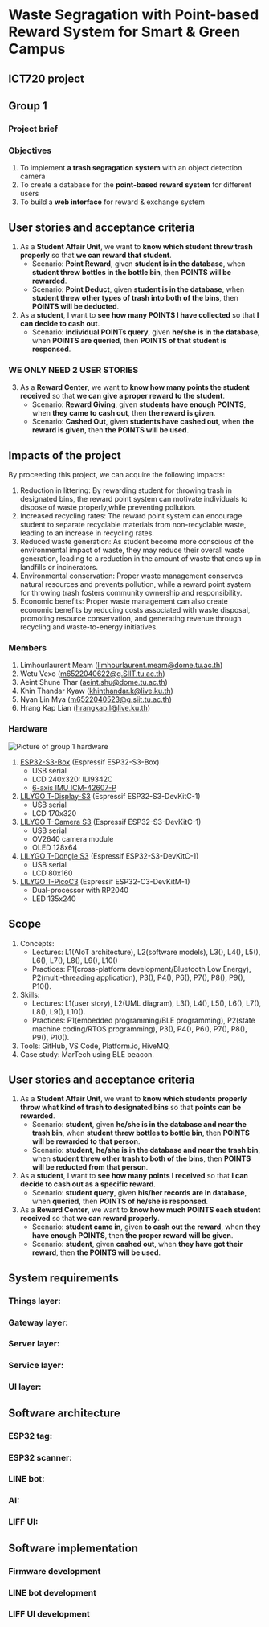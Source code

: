 # Waste Segragation with Point-based Reward System for Smart & Green Campus
## ICT720 project

## Group 1
### Project brief

### Objectives
1. To implement **a trash segragation system** with an object detection camera
2. To create a database for the **point-based reward system** for different users
3. To build a **web interface** for reward & exchange system

## User stories and acceptance criteria
1. As a **Student Affair Unit**, we want to **know which student threw trash properly** so that **we can reward that student**.
   * Scenario: **Point Reward**, given **student is in the database**, when **student threw bottles in the bottle bin**, then **POINTS will be rewarded**. 
   * Scenario: **Point Deduct**, given **student is in the database**, when **student threw other types of trash into both of the bins**, then **POINTS will be deducted**.
2. As a **student**, I want to **see how many POINTS I have collected** so that **I can decide to cash out**.
   * Scenario: **individual POINTs query**, given **he/she is in the database**, when **POINTS are queried**, then **POINTS of that student is responsed**.

### **WE ONLY NEED 2 USER STORIES**
3. As a **Reward Center**, we want to **know how many points the student received** so that **we can give a proper reward to the student**.
   * Scenario: **Reward Giving**, given **students have enough POINTS**, when **they came to cash out**, then **the reward is given**.
   * Scenario: **Cashed Out**, given **students have cashed out**, when **the reward is given**, then **the POINTS will be used**.

## Impacts of the project
By proceeding this project, we can acquire the following impacts:
   1. Reduction in littering: By rewarding student for throwing trash in designated bins, the reward point system can motivate individuals to dispose of waste properly,while preventing pollution. 
   3. Increased recycling rates: The reward point system can encourage student to separate recyclable materials from non-recyclable waste, leading to an increase in recycling rates.
   4. Reduced waste generation: As student become more conscious of the environmental impact of waste, they may reduce their overall waste generation, leading to a reduction in the amount of waste that ends up in landfills or incinerators.
   5. Environmental conservation: Proper waste management conserves natural resources and prevents pollution, while a reward point system for throwing trash fosters community ownership and responsibility.
   6. Economic benefits:  Proper waste management can also create economic benefits by reducing costs associated with waste disposal, promoting resource conservation, and generating revenue through recycling and waste-to-energy initiatives.

### Members
1. Limhourlaurent Meam (limhourlaurent.meam@dome.tu.ac.th)
2. Wetu Vexo (m6522040622@g.SIIT.tu.ac.th)
3. Aeint Shune Thar (aeint.shu@dome.tu.ac.th)
4. Khin Thandar Kyaw (khinthandar.k@live.ku.th)
5. Nyan Lin Mya (m6522040523@g.siit.tu.ac.th)
6. Hrang Kap Lian (hrangkap.l@live.ku.th)

### Hardware
![Picture of group 1 hardware](https://github.com/khinthandarkyaw98/ict720-project/blob/main/images/HW_group_1.jpg)
1. [ESP32-S3-Box](https://github.com/espressif/esp-box) (Espressif ESP32-S3-Box)
   * USB serial
   * LCD 240x320: ILI9342C
   * [6-axis IMU ICM-42607-P](https://invensense.tdk.com/products/motion-tracking/6-axis/icm-42670-p/)
2. [LILYGO T-Display-S3](https://github.com/Xinyuan-LilyGO/T-Display-S3) (Espressif ESP32-S3-DevKitC-1)
   * USB serial
   * LCD 170x320
3. [LILYGO T-Camera S3](https://www.lilygo.cc/products/t-camera-s3) (Espressif ESP32-S3-DevKitC-1)
   * USB serial
   * OV2640 camera module
   * OLED 128x64
4. [LILYGO T-Dongle S3](https://github.com/Xinyuan-LilyGO/T-Dongle-S3) (Espressif ESP32-S3-DevKitC-1)
   * USB serial
   * LCD 80x160
5. [LILYGO T-PicoC3](https://github.com/Xinyuan-LilyGO/T-PicoC3) (Espressif ESP32-C3-DevKitM-1)
   * Dual-processor with RP2040
   * LED 135x240


## Scope
1. Concepts: 
   * Lectures: L1(AIoT architecture), L2(software models), L3(), L4(), L5(), L6(), L7(), L8(), L9(), L10()
   * Practices: P1(cross-platform development/Bluetooth Low Energy), P2(multi-threading application), P3(), P4(), P6(), P7(), P8(), P9(), P10().
2. Skills:
   * Lectures: L1(user story), L2(UML diagram), L3(), L4(), L5(), L6(), L7(), L8(), L9(), L10().
   * Practices: P1(embedded programming/BLE programming), P2(state machine coding/RTOS programming), P3(), P4(), P6(), P7(), P8(), P9(), P10().
3. Tools: GitHub, VS Code, Platform.io, HiveMQ, 
4. Case study: MarTech using BLE beacon.

## User stories and acceptance criteria
1. As a **Student Affair Unit**, we want to **know which students properly throw what kind of trash to designated bins** so that **points can be rewarded**.
   * Scenario: **student**, given **he/she is in the database and near the trash bin**, when **student threw bottles to bottle bin**, then **POINTS will be rewarded to that person**. 
   * Scenario: **student**, **he/she is in the database and near the trash bin**, when **student threw other trash to both of the bins**, then **POINTS will be reducted from that person**.
2. As a **student**, I want to **see how many points I received** so that **I can decide to cash out as a specific reward**.
   * Scenario: **student query**, given **his/her records are in database**, when **queried**, then **POINTS of he/she is responsed**.
3. As a **Reward Center**, we want to **know how much POINTS each student received** so that **we can reward properly**.
   * Scenario: **student came in**, given **to cash out the reward**, when **they have enough POINTS**, then **the proper reward will be given**.
   * Scenario: **student**, given **cashed out**, when **they have got their reward**, then **the POINTS will be used**.

## System requirements
### Things layer:

### Gateway layer:

### Server layer:

### Service layer:

### UI layer:

## Software architecture
### ESP32 tag:

### ESP32 scanner:

### LINE bot:

### AI:

### LIFF UI: 

## Software implementation
### Firmware development

### LINE bot development

### LIFF UI development
